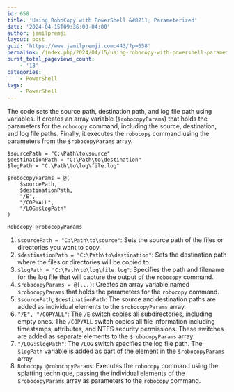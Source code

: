 ```yaml
---
id: 658
title: 'Using RoboCopy with PowerShell &#8211; Parameterized'
date: '2024-04-15T09:36:00-04:00'
author: jamilpremji
layout: post
guid: 'https://www.jamilpremji.com:443/?p=658'
permalink: /index.php/2024/04/15/using-robocopy-with-powershell-parameterized/
burst_total_pageviews_count:
    - '13'
categories:
    - PowerShell
tags:
    - PowerShell
---
```


The code sets the source path, destination path, and log file path using variables. It creates an array variable (`$robocopyParams`) that holds the parameters for the `robocopy` command, including the source, destination, and log file paths. Finally, it executes the `robocopy` command using the parameters from the `$robocopyParams` array.

```
$sourcePath = "C:\Path\to\source"
$destinationPath = "C:\Path\to\destination"
$logPath = "C:\Path\to\log\file.log"

$robocopyParams = @(
    $sourcePath,
    $destinationPath,
    "/E",
    "/COPYALL",
    "/LOG:$logPath"
)

Robocopy @robocopyParams

```

1. `$sourcePath = "C:\Path\to\source"`: Sets the source path of the files or directories you want to copy.
2. `$destinationPath = "C:\Path\to\destination"`: Sets the destination path where the files or directories will be copied to.
3. `$logPath = "C:\Path\to\log\file.log"`: Specifies the path and filename for the log file that will capture the output of the `robocopy` command.
4. `$robocopyParams = @(...)`: Creates an array variable named `$robocopyParams` that holds the parameters for the `robocopy` command.
5. `$sourcePath`, `$destinationPath`: The source and destination paths are added as individual elements to the `$robocopyParams` array.
6. `"/E", "/COPYALL"`: The `/E` switch copies all subdirectories, including empty ones. The `/COPYALL` switch copies all file information including timestamps, attributes, and NTFS security permissions. These switches are added as separate elements to the `$robocopyParams` array.
7. `"/LOG:$logPath"`: The `/LOG` switch specifies the log file path. The `$logPath` variable is added as part of the element in the `$robocopyParams` array.
8. `Robocopy @robocopyParams`: Executes the `robocopy` command using the splatting technique, passing the individual elements of the `$robocopyParams` array as parameters to the `robocopy` command.